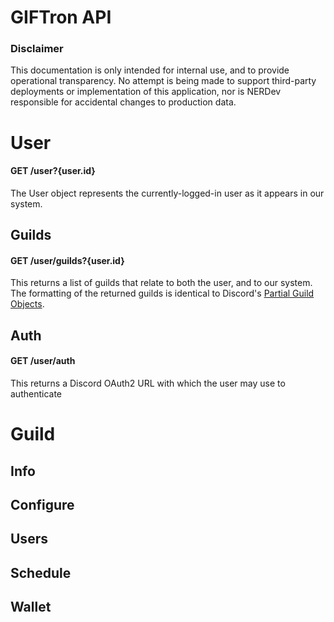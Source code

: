 
# GIFTron API
### Disclaimer
This documentation is only intended for internal use, and to provide operational transparency. No attempt is being made to support third-party deployments or implementation of this application, nor is NERDev responsible for accidental changes to production data.

# User
#### GET /user?{user.id}
The User object represents the currently-logged-in user as it appears in our system.

## Guilds
#### GET /user/guilds?{user.id}
This returns a list of guilds that relate to both the user, and to our system. The formatting of the returned guilds is identical to Discord's [Partial Guild Objects](https://www.google.com "Discord Documentation").

## Auth
#### GET /user/auth
This returns a Discord OAuth2 URL with which the user may use to authenticate

# Guild

## Info
## Configure
## Users
## Schedule
## Wallet